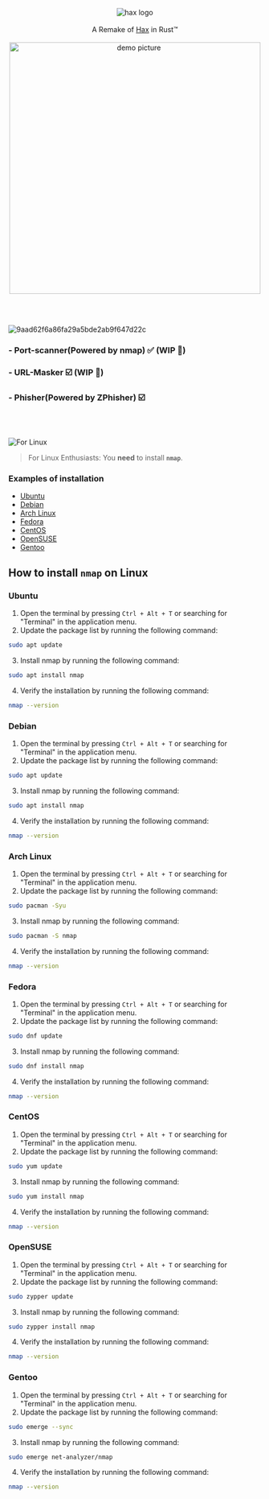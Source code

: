<p align="center">
  <img src="https://user-images.githubusercontent.com/67526259/236649035-8215ae72-2b3d-4fa3-ada5-674390a46db2.png" alt="hax logo">
  <br><br>
  A Remake of <a href="https://github.com/skyline69/hax">Hax</a> in Rust™
  <br><br>
  <img src="https://user-images.githubusercontent.com/67526259/236649503-76b6b724-20e0-4684-8cac-56ff447d9ff7.png" draggable="false" width="500px" style="user-select:none;" alt="demo picture">
<br><br>
</p>

<br>

![9aad62f6a86fa29a5bde2ab9f647d22c](https://user-images.githubusercontent.com/67526259/236649115-7c9dc679-53dc-416c-935c-07961eac59d2.png)
### - Port-scanner(Powered by nmap) ✅ (WIP 🚧)
### - URL-Masker ☑️ (WIP 🚧)
### - Phisher(Powered by ZPhisher) ☑️
<br><br>

<img src="https://user-images.githubusercontent.com/67526259/236820904-73b10112-6094-4938-9d89-85d9cf7811d5.png" alt="For Linux">
<br>

> For Linux Enthusiasts: You **need** to install **`nmap`**.

### Examples of installation
- <a href="#ubuntu">Ubuntu</a>
- <a href="#debian">Debian</a>
- <a href="#arch-linux">Arch Linux</a>
- <a href="#fedora">Fedora</a>
- <a href="#centos">CentOS</a>
- <a href="#opensuse">OpenSUSE</a>
- <a href="#gentoo">Gentoo</a>

## How to install `nmap` on Linux
### Ubuntu
1. Open the terminal by pressing `Ctrl + Alt + T` or searching for "Terminal" in the application menu.
2. Update the package list by running the following command:
```bash
sudo apt update
```
3. Install nmap by running the following command:
```bash
sudo apt install nmap
```
4. Verify the installation by running the following command:
```bash
nmap --version
```
### Debian
1. Open the terminal by pressing `Ctrl + Alt + T` or searching for "Terminal" in the application menu.
2. Update the package list by running the following command:
```bash
sudo apt update
```
3. Install nmap by running the following command:
```bash
sudo apt install nmap
```
4. Verify the installation by running the following command:
```bash
nmap --version
```
### Arch Linux
1. Open the terminal by pressing `Ctrl + Alt + T` or searching for "Terminal" in the application menu.
2. Update the package list by running the following command:
```bash
sudo pacman -Syu
```
3. Install nmap by running the following command:
```bash
sudo pacman -S nmap
```
4. Verify the installation by running the following command:
```bash
nmap --version
```
### Fedora
1. Open the terminal by pressing `Ctrl + Alt + T` or searching for "Terminal" in the application menu.
2. Update the package list by running the following command:
```bash
sudo dnf update
```
3. Install nmap by running the following command:
```bash
sudo dnf install nmap
```
4. Verify the installation by running the following command:
```bash
nmap --version
```
### CentOS
1. Open the terminal by pressing `Ctrl + Alt + T` or searching for "Terminal" in the application menu.
2. Update the package list by running the following command:
```bash
sudo yum update
```
3. Install nmap by running the following command:
```bash
sudo yum install nmap
```
4. Verify the installation by running the following command:
```bash
nmap --version
```
### OpenSUSE
1. Open the terminal by pressing `Ctrl + Alt + T` or searching for "Terminal" in the application menu.
2. Update the package list by running the following command:
```bash
sudo zypper update
```
3. Install nmap by running the following command:
```bash
sudo zypper install nmap
```
4. Verify the installation by running the following command:
```bash
nmap --version
```
### Gentoo
1. Open the terminal by pressing `Ctrl + Alt + T` or searching for "Terminal" in the application menu.
2. Update the package list by running the following command:
```bash
sudo emerge --sync
```
3. Install nmap by running the following command:
```bash
sudo emerge net-analyzer/nmap
```
4. Verify the installation by running the following command:
```bash
nmap --version
```
